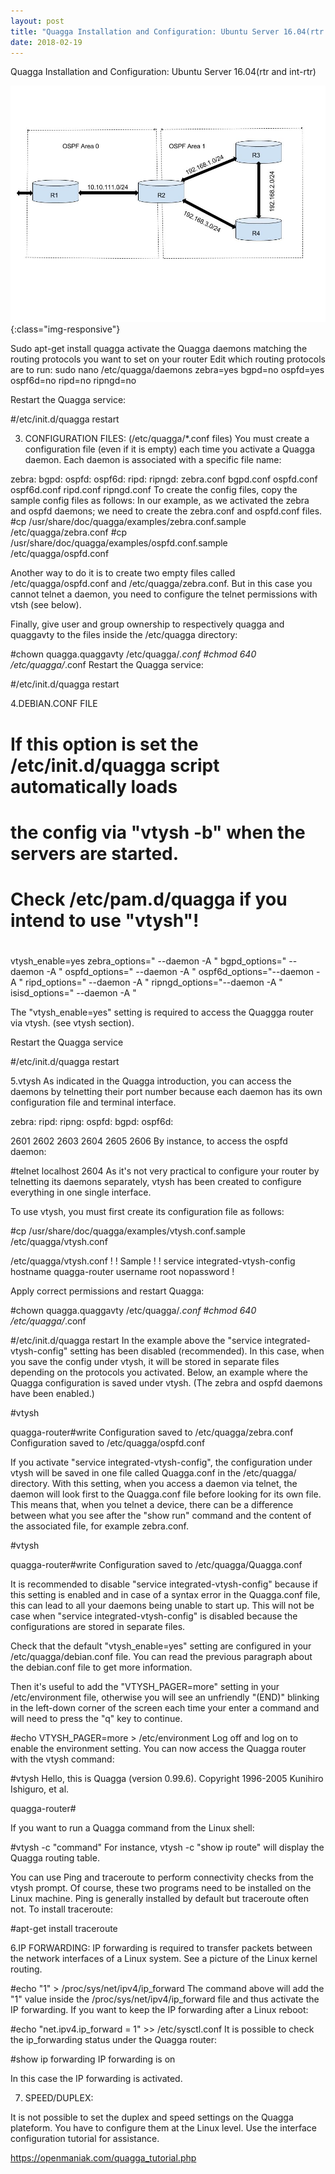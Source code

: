```yaml
---
layout: post
title: "Quagga Installation and Configuration: Ubuntu Server 16.04(rtr and int-rtr)"
date: 2018-02-19
---
```




Quagga Installation and Configuration: Ubuntu Server 16.04(rtr and int-rtr)


![Architecture](/assets/cnlab.JPG){:class="img-responsive"}


Sudo apt-get install quagga
activate the Quagga daemons matching the routing protocols you want to set on your router
Edit which routing protocols are to run:
	sudo nano /etc/quagga/daemons
		zebra=yes
		bgpd=no
		ospfd=yes
		ospf6d=no
		ripd=no
		ripngd=no

Restart the Quagga service:

#/etc/init.d/quagga restart




3. CONFIGURATION FILES: (/etc/quagga/*.conf files)
You must create a configuration file (even if it is empty) each time you activate a Quagga daemon.
Each daemon is associated with a specific file name:

zebra:
bgpd:
ospfd:
ospf6d:
ripd:
ripngd:
zebra.conf
bgpd.conf
ospfd.conf
ospf6d.conf
ripd.conf
ripngd.conf
To create the config files, copy the sample config files as follows:
In our example, as we activated the zebra and ospfd daemons; we need to create the zebra.conf and ospfd.conf files.
#cp /usr/share/doc/quagga/examples/zebra.conf.sample /etc/quagga/zebra.conf
#cp /usr/share/doc/quagga/examples/ospfd.conf.sample /etc/quagga/ospfd.conf

Another way to do it is to create two empty files called /etc/quagga/ospfd.conf and /etc/quagga/zebra.conf. But in this case you cannot telnet a daemon, you need to configure the telnet permissions with vtsh (see below).

Finally, give user and group ownership to respectively quagga and quaggavty to the files inside the /etc/quagga directory:

#chown quagga.quaggavty /etc/quagga/*.conf
#chmod 640 /etc/quagga/*.conf
Restart the Quagga service:

#/etc/init.d/quagga restart



4.DEBIAN.CONF FILE

# If this option is set the /etc/init.d/quagga script automatically loads 
# the config via "vtysh -b" when the servers are started. 
# Check /etc/pam.d/quagga if you intend to use "vtysh"! 
# 
vtysh_enable=yes 
zebra_options=" --daemon -A " 
bgpd_options=" --daemon -A " 
ospfd_options=" --daemon -A " 
ospf6d_options="--daemon -A " 
ripd_options=" --daemon -A " 
ripngd_options="--daemon -A " 
isisd_options=" --daemon -A " 

The "vtysh_enable=yes" setting is required to access the Quaggga router via vtysh. (see vtysh section).

Restart the Quagga service

#/etc/init.d/quagga restart



5.vtysh
As indicated in the Quagga introduction, you can access the daemons by telnetting their port number because each daemon has its own configuration file and terminal interface.

zebra:
ripd:
ripng:
ospfd:
bgpd:
ospf6d:


2601
2602
2603
2604
2605
2606
By instance, to access the ospfd daemon:

#telnet localhost 2604
 As it's not very practical to configure your router by telnetting its daemons separately, vtysh has been created to configure everything in one single interface. 

To use vtysh, you must first create its configuration file as follows:

#cp /usr/share/doc/quagga/examples/vtysh.conf.sample /etc/quagga/vtysh.conf

/etc/quagga/vtysh.conf 
!
! Sample
!
! service integrated-vtysh-config
hostname quagga-router
username root nopassword
!

Apply correct permissions and restart Quagga:

#chown quagga.quaggavty /etc/quagga/*.conf
#chmod 640 /etc/quagga/*.conf

#/etc/init.d/quagga restart
In the example above the "service integrated-vtysh-config" setting has been disabled (recommended). In this case, when you save the config under vtysh, it will be stored in separate files depending on the protocols you activated.
Below, an example where the Quagga configuration is saved under vtysh. (The zebra and ospfd daemons have been enabled.)

#vtysh

quagga-router#write
Configuration saved to /etc/quagga/zebra.conf
Configuration saved to /etc/quagga/ospfd.conf 

If you activate "service integrated-vtysh-config", the configuration under vtysh will be saved in one file called Quagga.conf in the /etc/quagga/ directory.
With this setting, when you access a daemon via telnet, the daemon will look first to the Quagga.conf file before looking for its own file. This means that, when you telnet a device, there can be a difference between what you see after the "show run" command and the content of the associated file, for example zebra.conf. 

#vtysh

quagga-router#write
Configuration saved to /etc/quagga/Quagga.conf 

It is recommended to disable "service integrated-vtysh-config" because if this setting is enabled and in case of a syntax error in the Quagga.conf file, this can lead to all your daemons being unable to start up. This will not be case when "service integrated-vtysh-config" is disabled because the configurations are stored in separate files. 

 Check that the default "vtysh_enable=yes" setting are configured in your /etc/quagga/debian.conf file. You can read the previous paragraph about the debian.conf file to get more information. 

 Then it's useful to add the "VTYSH_PAGER=more" setting in your /etc/environment file, otherwise you will see an unfriendly "(END)" blinking in the left-down corner of the screen each time your enter a command and will need to press the "q" key to continue. 

#echo VTYSH_PAGER=more > /etc/environment
Log off and log on to enable the environment setting. You can now access the Quagga router with the vtysh command:

#vtysh
Hello, this is Quagga (version 0.99.6).
Copyright 1996-2005 Kunihiro Ishiguro, et al.

quagga-router# 

If you want to run a Quagga command from the Linux shell:

#vtysh -c "command"
For instance, vtysh -c "show ip route" will display the Quagga routing table. 

 You can use Ping and traceroute to perform connectivity checks from the vtysh prompt. Of course, these two programs need to be installed on the Linux machine. Ping is generally installed by default but traceroute often not. 
To install traceroute:

#apt-get install traceroute



6.IP FORWARDING:
IP forwarding is required to transfer packets between the network interfaces of a Linux system.
See a picture of the Linux kernel routing.

#echo "1" > /proc/sys/net/ipv4/ip_forward
The command above will add the "1" value inside the /proc/sys/net/ipv4/ip_forward file and thus activate the IP forwarding. 
If you want to keep the IP forwarding after a Linux reboot:

#echo "net.ipv4.ip_forward = 1" >> /etc/sysctl.conf
It is possible to check the ip_forwarding status under the Quagga router:

#show ip forwarding
IP forwarding is on 

In this case the IP forwarding is activated.

7. SPEED/DUPLEX:

It is not possible to set the duplex and speed settings on the Quagga plateform. You have to configure them at the Linux level.
Use the interface configuration tutorial for assistance.

https://openmaniak.com/quagga_tutorial.php
